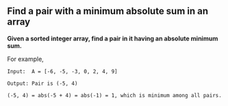 ## Find a pair with a minimum absolute sum in an array

**Given a sorted integer array, find a pair in it having an absolute minimum sum.**

For example,

    Input:  A = [-6, -5, -3, 0, 2, 4, 9]
 
    Output: Pair is (-5, 4)
  
    (-5, 4) = abs(-5 + 4) = abs(-1) = 1, which is minimum among all pairs.
